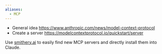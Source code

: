 ```yaml
---
aliases:
  - MCP
---
```


- General idea https://www.anthropic.com/news/model-context-protocol
- Create a server https://modelcontextprotocol.io/quickstart/server

Use [smithery.ai](https://smithery.ai/) to easily find new MCP servers and directly install them into Claude. 


